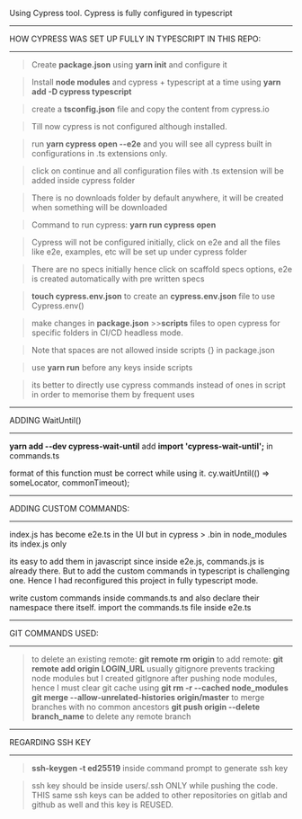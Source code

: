 Using Cypress tool. Cypress is fully configured in typescript

_________________________________________________
HOW CYPRESS WAS SET UP FULLY IN TYPESCRIPT IN THIS REPO:
_________________________________________________
> Create **package.json** using **yarn init** and configure it

> Install **node modules** and cypress + typescript at a time  using **yarn add -D cypress typescript**

> create a **tsconfig.json** file and copy the content from cypress.io

> Till now cypress is not configured although installed.

> run **yarn cypress open --e2e**  and you will see all cypress built in configurations in .ts extensions only.

> click on continue and all configuration files with .ts extension will be added inside cypress folder

> There is no downloads folder by default anywhere, it will be created when something will be downloaded 

> Command to run cypress: **yarn run cypress open**

> Cypress will not be configured initially, click on e2e and all the files like e2e, examples, etc will be set up under cypress folder

> There are no specs initially hence click on scaffold specs options, e2e is created automatically with pre written specs

> **touch cypress.env.json** to create an **cypress.env.json** file to use Cypress.env()

> make changes in **package.json** >>**scripts** files to open cypress for specific folders in CI/CD headless mode.

> Note that spaces are not allowed inside scripts {} in package.json

> use **yarn run** before any keys inside scripts

> its better to directly use cypress commands instead of ones in script in order to memorise them by frequent uses

_________________________________________________
ADDING WaitUntil()
_________________________________________________
**yarn add --dev cypress-wait-until**
add **import 'cypress-wait-until';** in commands.ts

format of this function must be correct while using it.
cy.waitUntil(() => someLocator, commonTimeout);

_________________________________________________
ADDING CUSTOM COMMANDS:
_________________________________________________
index.js has become e2e.ts in the UI but in cypress > .bin in node_modules its index.js only

its easy to add them in javascript since inside e2e.js, commands.js is already there.
But to add the custom commands in typescript is challenging one. Hence I had reconfigured this project in fully typescript mode.

write custom commands inside commands.ts and also declare their namespace there itself.
import the commands.ts file inside e2e.ts

_________________________________________________
GIT COMMANDS USED:
_________________________________________________
> to delete an existing remote: **git remote rm origin**
> to add remote: **git remote add origin LOGIN_URL**
> usually gitignore prevents tracking node modules but I created gitIgnore after pushing node modules, hence I must clear git cache using **git rm -r --cached node_modules**
> **git merge --allow-unrelated-histories origin/master** to merge branches with no common ancestors
> **git push origin --delete branch_name** to delete any remote branch 
_________________________________________________
REGARDING SSH KEY
_________________________________________________
> **ssh-keygen -t ed25519** inside command prompt to generate ssh key

> ssh key should be inside users/.ssh ONLY while pushing the code. THIS same ssh keys can be added to other repositories on gitlab and github as well and this key is REUSED.
